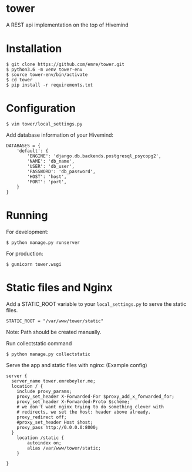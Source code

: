 # tower

A REST api implementation on the top of Hivemind

# Installation

```
$ git clone https://github.com/emre/tower.git
$ python3.6 -m venv tower-env
$ source tower-env/bin/activate
$ cd tower
$ pip install -r requirements.txt
```

# Configuration

```
$ vim tower/local_settings.py
```

Add database information of your Hivemind:

```
DATABASES = {
    'default': {
        'ENGINE': 'django.db.backends.postgresql_psycopg2',
        'NAME': 'db_name',
        'USER': 'db_user',
        'PASSWORD': 'db_password',
        'HOST': 'host',
        'PORT': 'port',
    }
}

```

# Running

For development:

```
$ python manage.py runserver
```

For production:

```
$ gunicorn tower.wsgi
```

# Static files and Nginx

Add a STATIC_ROOT variable to your `local_settings.py` to serve the static files.

```
STATIC_ROOT = "/var/www/tower/static"
```

Note: Path should be created manually.

Run collectstatic command

```
$ python manage.py collectstatic
```

Serve the app and static files with nginx: (Example config)

```
server {
  server_name tower.emrebeyler.me;
  location / {
    include proxy_params;
    proxy_set_header X-Forwarded-For $proxy_add_x_forwarded_for;
    proxy_set_header X-Forwarded-Proto $scheme;
    # we don't want nginx trying to do something clever with
    # redirects, we set the Host: header above already.
    proxy_redirect off;
    #proxy_set_header Host $host;
    proxy_pass http://0.0.0.0:8000;
  }
    location /static {
        autoindex on;
        alias /var/www/tower/static;
    }

}

```



